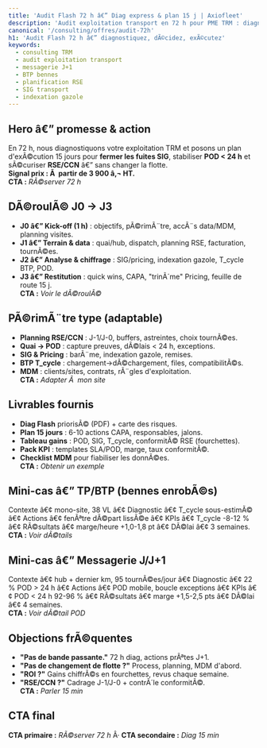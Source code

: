 ```yaml
---
title: 'Audit Flash 72 h â€” Diag express & plan 15 j | Axiofleet'
description: 'Audit exploitation transport en 72 h pour PME TRM : diagnostic terrain, quick wins et plan d'exÃ©cution 15 jours. Visez POD < 24 h et +2 Ã  +4 pts de marge nette.'
canonical: '/consulting/offres/audit-72h'
h1: 'Audit Flash 72 h â€” diagnostiquez, dÃ©cidez, exÃ©cutez'
keywords:
  - consulting TRM
  - audit exploitation transport
  - messagerie J+1
  - BTP bennes
  - planification RSE
  - SIG transport
  - indexation gazole
---
```


## Hero â€” promesse & action
En 72 h, nous diagnostiquons votre exploitation TRM et posons un plan d'exÃ©cution 15 jours pour **fermer les fuites SIG**, stabiliser **POD < 24 h** et sÃ©curiser **RSE/CCN** â€” sans changer la flotte.  
**Signal prix : Ã  partir de 3 900 â‚¬ HT.**  
**CTA :** _RÃ©server 72 h_

## DÃ©roulÃ© J0 -> J3
- **J0 â€” Kick-off (1 h)** : objectifs, pÃ©rimÃ¨tre, accÃ¨s data/MDM, planning visites.
- **J1 â€” Terrain & data** : quai/hub, dispatch, planning RSE, facturation, tournÃ©es.
- **J2 â€” Analyse & chiffrage** : SIG/pricing, indexation gazole, T_cycle BTP, POD.
- **J3 â€” Restitution** : quick wins, CAPA, "trinÃ´me" Pricing, feuille de route 15 j.  
**CTA :** _Voir le dÃ©roulÃ©_

## PÃ©rimÃ¨tre type (adaptable)
- **Planning RSE/CCN** : J-1/J-0, buffers, astreintes, choix tournÃ©es.
- **Quai -> POD** : capture preuves, dÃ©lais < 24 h, exceptions.
- **SIG & Pricing** : barÃ¨me, indexation gazole, remises.
- **BTP T_cycle** : chargement->dÃ©chargement, files, compatibilitÃ©s.
- **MDM** : clients/sites, contrats, rÃ¨gles d'exploitation.  
**CTA :** _Adapter Ã  mon site_

## Livrables fournis
- **Diag Flash** priorisÃ© (PDF) + carte des risques.
- **Plan 15 jours** : 6-10 actions CAPA, responsables, jalons.
- **Tableau gains** : POD, SIG, T_cycle, conformitÃ© RSE (fourchettes).
- **Pack KPI** : templates SLA/POD, marge, taux conformitÃ©.
- **Checklist MDM** pour fiabiliser les donnÃ©es.  
**CTA :** _Obtenir un exemple_

## Mini-cas â€” TP/BTP (bennes enrobÃ©s)
Contexte â€¢ mono-site, 38 VL â€¢ Diagnostic â€¢ T_cycle sous-estimÃ© â€¢ Actions â€¢ fenÃªtre dÃ©part lissÃ©e â€¢ KPIs â€¢ T_cycle -8-12 % â€¢ RÃ©sultats â€¢ marge/heure +1,0-1,8 pt â€¢ DÃ©lai â€¢ 3 semaines.  
**CTA :** _Voir dÃ©tails_

## Mini-cas â€” Messagerie J/J+1
Contexte â€¢ hub + dernier km, 95 tournÃ©es/jour â€¢ Diagnostic â€¢ 22 % POD > 24 h â€¢ Actions â€¢ POD mobile, boucle exceptions â€¢ KPIs â€¢ POD < 24 h 92-96 % â€¢ RÃ©sultats â€¢ marge +1,5-2,5 pts â€¢ DÃ©lai â€¢ 4 semaines.  
**CTA :** _Voir dÃ©tail POD_

## Objections frÃ©quentes
- **"Pas de bande passante."** 72 h diag, actions prÃªtes J+1.
- **"Pas de changement de flotte ?"** Process, planning, MDM d'abord.
- **"ROI ?"** Gains chiffrÃ©s en fourchettes, revus chaque semaine.
- **"RSE/CCN ?"** Cadrage J-1/J-0 + contrÃ´le conformitÃ©.  
**CTA :** _Parler 15 min_

## CTA final
**CTA primaire :** _RÃ©server 72 h_ Â· **CTA secondaire :** _Diag 15 min_
